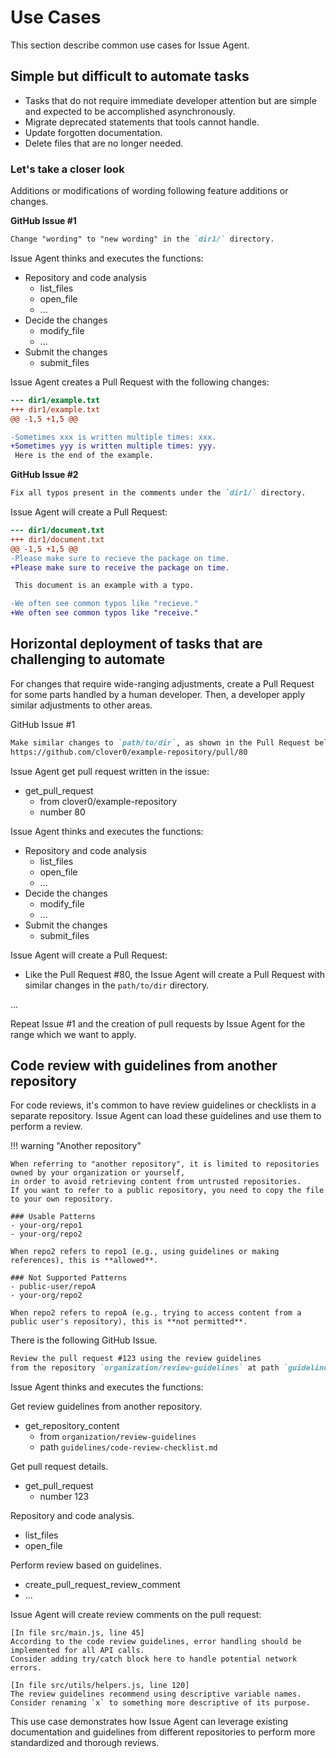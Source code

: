 # Use Cases

This section describe common use cases for Issue Agent.


## Simple but difficult to automate tasks

- Tasks that do not require immediate developer attention but are simple and expected to be accomplished asynchronously.
- Migrate deprecated statements that tools cannot handle.
- Update forgotten documentation.
- Delete files that are no longer needed.


### Let's take a closer look

Additions or modifications of wording following feature additions or changes.

**GitHub Issue #1**

```markdown
Change "wording" to "new wording" in the `dir1/` directory.
```

Issue Agent thinks and executes the functions:

- Repository and code analysis
    - list_files
    - open_file
    - ...
- Decide the changes
    - modify_file
    - ...
- Submit the changes
    - submit_files

Issue Agent creates a Pull Request with the following changes:

```diff
--- dir1/example.txt
+++ dir1/example.txt
@@ -1,5 +1,5 @@

-Sometimes xxx is written multiple times: xxx.
+Sometimes yyy is written multiple times: yyy.
 Here is the end of the example.
```


**GitHub Issue #2**

```markdown
Fix all typos present in the comments under the `dir1/` directory.
```

Issue Agent will create a Pull Request:

```diff
--- dir1/document.txt
+++ dir1/document.txt
@@ -1,5 +1,5 @@
-Please make sure to recieve the package on time.
+Please make sure to receive the package on time.

 This document is an example with a typo.

-We often see common typos like "recieve."
+We often see common typos like "receive."
```


## Horizontal deployment of tasks that are challenging to automate

For changes that require wide-ranging adjustments,
create a Pull Request for some parts handled by a human developer.
Then, a developer apply similar adjustments to other areas.

GitHub Issue #1

```markdown
Make similar changes to `path/to/dir`, as shown in the Pull Request below.
https://github.com/clover0/example-repository/pull/80
```

Issue Agent get pull request written in the issue:

- get_pull_request
    - from clover0/example-repository
    - number 80

Issue Agent thinks and executes the functions:

- Repository and code analysis
    - list_files
    - open_file
    - ...
- Decide the changes
    - modify_file
    - ...
- Submit the changes
    - submit_files

Issue Agent will create a Pull Request:

- Like the Pull Request #80, the Issue Agent will create a Pull Request with similar changes in the `path/to/dir`
  directory.

...

Repeat Issue #1 and the creation of pull requests by Issue Agent for the range which we want to apply.


## Code review with guidelines from another repository

For code reviews, it's common to have review guidelines or checklists in a separate repository. Issue Agent can load these guidelines and use them to perform a review.


!!! warning "Another repository"

    When referring to "another repository", it is limited to repositories owned by your organization or yourself, 
    in order to avoid retrieving content from untrusted repositories.
    If you want to refer to a public repository, you need to copy the file to your own repository.

    ### Usable Patterns
    - your-org/repo1
    - your-org/repo2

    When repo2 refers to repo1 (e.g., using guidelines or making references), this is **allowed**.

    ### Not Supported Patterns
    - public-user/repoA
    - your-org/repo2

    When repo2 refers to repoA (e.g., trying to access content from a public user's repository), this is **not permitted**.


There is the following GitHub Issue.

```markdown
Review the pull request #123 using the review guidelines 
from the repository `organization/review-guidelines` at path `guidelines/code-review-checklist.md`.
```

Issue Agent thinks and executes the functions:

Get review guidelines from another repository.

- get_repository_content
    - from `organization/review-guidelines`
    - path `guidelines/code-review-checklist.md`

Get pull request details.

- get_pull_request
    - number 123

Repository and code analysis.

- list_files
- open_file


Perform review based on guidelines.

- create_pull_request_review_comment
- ...

Issue Agent will create review comments on the pull request:

```
[In file src/main.js, line 45]
According to the code review guidelines, error handling should be implemented for all API calls.
Consider adding try/catch block here to handle potential network errors.

[In file src/utils/helpers.js, line 120]
The review guidelines recommend using descriptive variable names.
Consider renaming `x` to something more descriptive of its purpose.
```

This use case demonstrates how Issue Agent can leverage existing documentation 
and guidelines from different repositories to perform more standardized and thorough reviews.
